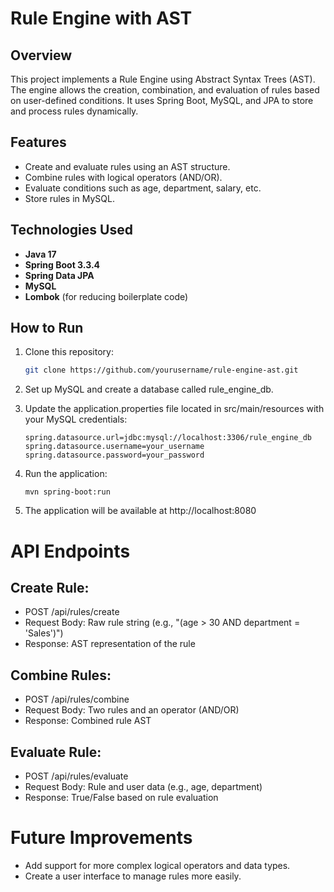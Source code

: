 # Rule Engine with AST

## Overview
This project implements a Rule Engine using Abstract Syntax Trees (AST). The engine allows the creation, combination, and evaluation of rules based on user-defined conditions. It uses Spring Boot, MySQL, and JPA to store and process rules dynamically.

## Features
- Create and evaluate rules using an AST structure.
- Combine rules with logical operators (AND/OR).
- Evaluate conditions such as age, department, salary, etc.
- Store rules in MySQL.

## Technologies Used
- **Java 17**
- **Spring Boot 3.3.4**
- **Spring Data JPA**
- **MySQL**
- **Lombok** (for reducing boilerplate code)

## How to Run

1. Clone this repository:
   ```bash
   git clone https://github.com/yourusername/rule-engine-ast.git
2. Set up MySQL and create a database called rule_engine_db.

3. Update the application.properties file located in src/main/resources with your MySQL credentials:
   ```
   spring.datasource.url=jdbc:mysql://localhost:3306/rule_engine_db
   spring.datasource.username=your_username
   spring.datasource.password=your_password
   ```
4. Run the application:
   ```
   mvn spring-boot:run
   ```
5. The application will be available at http://localhost:8080
   
# API Endpoints
## Create Rule:
- POST /api/rules/create
- Request Body: Raw rule string (e.g., "(age > 30 AND department = 'Sales')")
- Response: AST representation of the rule
## Combine Rules:
- POST /api/rules/combine
- Request Body: Two rules and an operator (AND/OR)
- Response: Combined rule AST
## Evaluate Rule:
- POST /api/rules/evaluate
- Request Body: Rule and user data (e.g., age, department)
- Response: True/False based on rule evaluation
# Future Improvements
- Add support for more complex logical operators and data types.
- Create a user interface to manage rules more easily.
